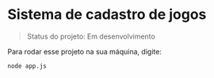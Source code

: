 <h1>Sistema de cadastro de jogos</h1>

> Status do projeto: Em desenvolvimento

Para rodar esse projeto na sua máquina, digite:

```
node app.js
```
